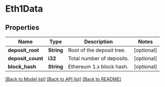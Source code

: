 # Eth1Data

## Properties

Name | Type | Description | Notes
------------ | ------------- | ------------- | -------------
**deposit_root** | **String** | Root of the deposit tree. | [optional] 
**deposit_count** | **i32** | Total number of deposits. | [optional] 
**block_hash** | **String** | Ethereum 1.x block hash. | [optional] 

[[Back to Model list]](../README.md#documentation-for-models) [[Back to API list]](../README.md#documentation-for-api-endpoints) [[Back to README]](../README.md)


